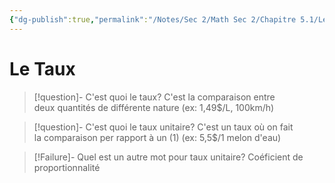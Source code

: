 ```yaml
---
{"dg-publish":true,"permalink":"/Notes/Sec 2/Math Sec 2/Chapitre 5.1/Le Taux/"}
---
```


# Le Taux 

>[!question]- C'est quoi le taux?
>C'est la comparaison entre deux quantités de différente nature (ex: 1,49$/L, 100km/h)

>[!question]- C'est quoi le taux unitaire?
>C'est un taux où on fait la comparaison per rapport à un (1) (ex: 5,5$/1 melon d'eau)

>[!Failure]- Quel est un autre mot pour taux unitaire?
>Coéficient de proportionnalité

